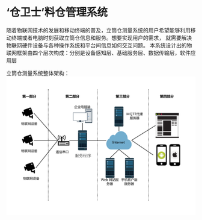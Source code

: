 # ‘仓卫士’料仓管理系统
随着物联网技术的发展和移动终端的普及，立筒仓测量系统的用户希望能够利用移动终端或者电脑时刻获取立筒仓信息和服务。想要实现用户的需求，
就需要解决物联网硬件设备与各种操作系统和平台间信息如何交互问题。
本系统设计出的物联网框架由四个层次构成：分别是设备感知层、基础服务层、数据传输层，软件应用层


立筒仓测量系统整体架构：
![Image text](https://github.com/sdzjc070/Project_0001/blob/master/image_demo/%E5%9B%BE%E7%89%872.png)

